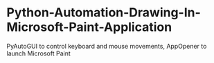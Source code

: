 # Python-Automation-Drawing-In-Microsoft-Paint-Application
PyAutoGUI to control keyboard and mouse movements, AppOpener to launch Microsoft Paint
